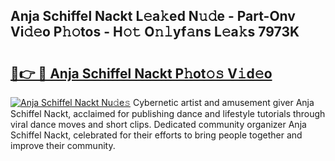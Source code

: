 ## Anja Schiffel Nackt L𝚎a𝚔ed N𝚞𝚍e - Part-Onv Vi𝚍𝚎o P𝚑𝚘tos - H𝚘𝚝 O𝚗𝚕yf𝚊ns L𝚎a𝚔s 7973K

# <h2><a href="http://kf0c654.oniu.top/?m=Anja+Schiffel+Nackt">🔗👉 🔴 Anja Schiffel Nackt P𝚑ot𝚘𝚜 V𝚒d𝚎o</a></h2>

[![Anja Schiffel Nackt Nu𝚍e𝚜](https://i.imgur.com/0qMVB7G.gif)](http://kf0c654.oniu.top/?m=Anja+Schiffel+Nackt)
Cybernetic artist and amusement giver Anja Schiffel Nackt, acclaimed for publishing dance and lifestyle tutorials through viral dance moves and short clips. Dedicated community organizer Anja Schiffel Nackt, celebrated for their efforts to bring people together and improve their community.  
